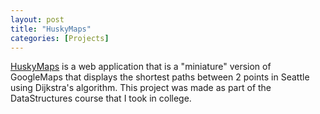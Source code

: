 ```yaml
---
layout: post
title: "HuskyMaps"
categories: [Projects]
---
```


[HuskyMaps](https://jitchatroom.herokuapp.com/) is a web application that is a "miniature" version of GoogleMaps that displays the shortest paths between 2 points in Seattle using Dijkstra's algorithm. This project was made as part of the DataStructures course that I took in college.




